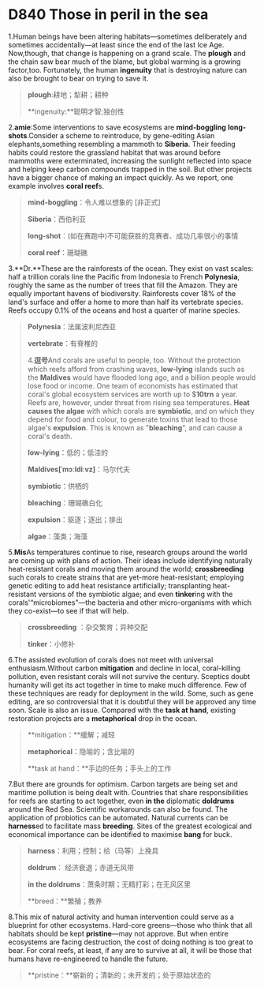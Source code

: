 # D840 Those in peril in the sea  
1.Human beings have been altering habitats—sometimes deliberately and sometimes accidentally—at least since the end of the last Ice Age. Now,though, that change is happening on a grand scale. The **plough** and the chain saw bear much of the blame, but global warming is a growing factor,too. Fortunately, the human **ingenuity** that is destroying nature can also be brought to bear on trying to save it.

> **plough**:耕地；犁耕；耕种
 > 
> **ingenuity:**聪明才智;独创性
 > 

2.**amie**:Some interventions to save ecosystems are **mind-boggling** **long-shots**.Consider a scheme to reintroduce, by gene-editing Asian elephants,something resembling a mammoth to **Siberia**. Their feeding habits could restore the grassland habitat that was around before mammoths were exterminated, increasing the sunlight reflected into space and helping keep carbon compounds trapped in the soil. But other projects have a bigger chance of making an impact quickly. As we report, one example involves **coral reef**s.

> **mind-boggling**：令人难以想象的 [非正式]
 > 
> **Siberia**：西伯利亚
 > 
> **long-shot**：(如在赛跑中)不可能获胜的竞赛者、成功几率很小的事情
 > 
> **coral reef**：珊瑚礁
 > 

3.**Dr.**These are the rainforests of the ocean. They exist on vast scales: half a trillion corals line the Pacific from Indonesia to French **Polynesia**, roughly the same as the number of trees that fill the Amazon. They are equally important havens of biodiversity. Rainforests cover 18% of the land's surface and offer a home to more than half its vertebrate species. Reefs occupy 0.1% of the oceans and host a quarter of marine species.

> **Polynesia**：法属波利尼西亚
 > 
> **vertebrate**：有脊椎的
 > 
> 4.**逗号**And corals are useful to people, too. Without the protection which reefs afford from crashing waves, **low-lying** islands such as the **Maldives** would have flooded long ago, and a billion people would lose food or income. One team of economists has estimated that coral's global ecosystem services are worth up to $**10trn** a year. Reefs are, however, under threat from rising sea temperatures. **Heat causes the algae** with which corals are **symbiotic**, and on which they depend for food and colour, to generate toxins that lead to those algae's **expulsion**. This is known as "**bleaching**", and can cause a coral's death.
 > 
> **low-lying**：低的；低洼的
 > 
> **Maldives[ˈmɔːldiːvz]**：马尔代夫
 > 
> **symbiotic**：供栖的
 > 
> **bleaching**：珊瑚礁白化
 > 
> **expulsion**：驱逐；逐出；排出
 > 
> **algae**：藻类；海藻
 > 

5.**Mis**As temperatures continue to rise, research groups around the world are coming up with plans of action. Their ideas include identifying naturally heat-resistant corals and moving them around the world; **crossbreeding** such corals to create strains that are yet-more heat-resistant; employing genetic editing to add heat resistance artificially; transplanting heat-resistant versions of the symbiotic algae; and even **tinker**ing with the corals'“microbiomes"—the bacteria and other micro-organisms with which they co-exist—to see if that will help.

> **crossbreeding** ：杂交繁育；异种交配
 > 
> **tinker**：小修补
 > 

6.The assisted evolution of corals does not meet with universal enthusiasm.Without carbon **mitigation** and decline in local, coral-killing pollution, even resistant corals will not survive the century. Sceptics doubt humanity will get its act together in time to make much difference. Few of these techniques are ready for deployment in the wild. Some, such as gene editing, are so controversial that it is doubtful they will be approved any time soon. Scale is also an issue. Compared with the **task at hand**, existing restoration projects are a **metaphorical** drop in the ocean.

> **mitigation：**缓解；减轻
 > 
> **metaphorical**：隐喻的；含比喻的
 > 
> **task at hand：**手边的任务；手头上的工作
 > 

7.But there are grounds for optimism. Carbon targets are being set and maritime pollution is being dealt with. Countries that share responsibilities for reefs are starting to act together, even **in the** diplomatic **doldrums** around the Red Sea. Scientific workarounds can also be found. The application of probiotics can be automated. Natural currents can be **harness**ed to facilitate mass **breeding**. Sites of the greatest ecological and economical importance can be identified to maximise **bang** for buck.

> **harness**：利用；控制；给（马等）上挽具
 > 
> **doldrum**： 经济衰退；赤道无风带
 > 
> **in the doldrums**：萧条时期；无精打彩；在无风区里
 > 
> **breed：**繁殖；教养
 > 

8.This mix of natural activity and human intervention could serve as a blueprint for other ecosystems. Hard-core greens—those who think that all habitats should be kept **pristine**—may not approve. But when entire ecosystems are facing destruction, the cost of doing nothing is too great to bear. For coral reefs, at least, if any are to survive at all, it will be those that humans have re-engineered to handle the future.

> **pristine：**崭新的；清新的；未开发的；处于原始状态的
 > 


